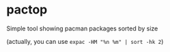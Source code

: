 # pactop
Simple tool showing pacman packages sorted by size

(actually, you can use `expac -HM "%n %m" | sort -hk 2`)
